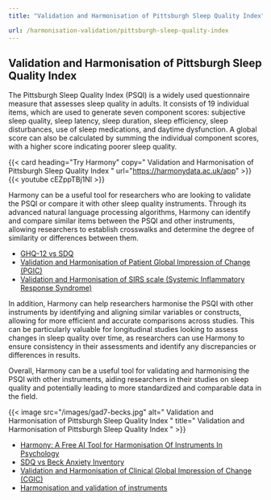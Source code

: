 ```yaml
---
title: "Validation and Harmonisation of Pittsburgh Sleep Quality Index"

url: /harmonisation-validation/pittsburgh-sleep-quality-index
---
```


## Validation and Harmonisation of Pittsburgh Sleep Quality Index

The Pittsburgh Sleep Quality Index (PSQI) is a widely used questionnaire measure that assesses sleep quality in adults. It consists of 19 individual items, which are used to generate seven component scores: subjective sleep quality, sleep latency, sleep duration, sleep efficiency, sleep disturbances, use of sleep medications, and daytime dysfunction. A global score can also be calculated by summing the individual component scores, with a higher score indicating poorer sleep quality.

{{< card heading="Try Harmony" copy=" Validation and Harmonisation of Pittsburgh Sleep Quality Index " url="https://harmonydata.ac.uk/app" >}}
{{< youtube cEZppTBj1NI >}}

Harmony can be a useful tool for researchers who are looking to validate the PSQI or compare it with other sleep quality instruments. Through its advanced natural language processing algorithms, Harmony can identify and compare similar items between the PSQI and other instruments, allowing researchers to establish crosswalks and determine the degree of similarity or differences between them. 

* [GHQ-12 vs SDQ](/ghq-12-vs-sdq)
* [Validation and Harmonisation of Patient Global Impression of Change (PGIC)](/harmonisation-validation/patient-global-impression-of-change-pgic)
* [Validation and Harmonisation of SIRS scale (Systemic Inflammatory Response Syndrome)](/harmonisation-validation/sirs-scale-systemic-inflammatory-response-syndrome)

In addition, Harmony can help researchers harmonise the PSQI with other instruments by identifying and aligning similar variables or constructs, allowing for more efficient and accurate comparisons across studies. This can be particularly valuable for longitudinal studies looking to assess changes in sleep quality over time, as researchers can use Harmony to ensure consistency in their assessments and identify any discrepancies or differences in results. 

Overall, Harmony can be a useful tool for validating and harmonising the PSQI with other instruments, aiding researchers in their studies on sleep quality and potentially leading to more standardized and comparable data in the field.


{{< image src="/images/gad7-becks.jpg" alt=" Validation and Harmonisation of Pittsburgh Sleep Quality Index " title=" Validation and Harmonisation of Pittsburgh Sleep Quality Index " >}}









* [Harmony: A Free AI Tool for Harmonisation Of Instruments In Psychology](/item-harmonisation/harmony-a-free-ai-tool-for-harmonisation-of-instruments-in-psychology)
* [SDQ vs Beck Anxiety Inventory](/sdq-vs-beck-anxiety-inventory)
* [Validation and Harmonisation of Clinical Global Impression of Change (CGIC)](/harmonisation-validation/clinical-global-impression-of-change-cgic)
* [Harmonisation and validation of instruments](/harmonisation-validation/)